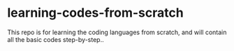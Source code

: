 # learning-codes-from-scratch
This repo is for learning the coding languages from scratch, and will contain all the basic codes step-by-step..

